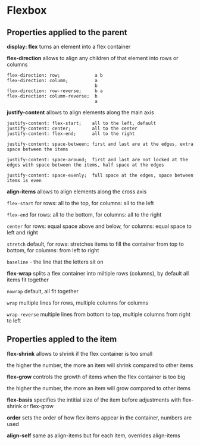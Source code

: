 # Flexbox

## Properties applied to the parent

**display: flex** turns an element into a flex container

**flex-direction** allows to align any children of that element into rows or columns

```
flex-direction: row;             a b
flex-direction: column;          a
                                 b
flex-direction: row-reverse;     b a
flex-direction: column-reverse;  b
                                 a
```

**justify-content** allows to align elements along the main axis

```
justify-content: flex-start;    all to the left, default
justify-content: center;        all to the center
justify-content: flex-end;      all to the right

justify-content: space-between; first and last are at the edges, extra space between the items

justify-content: space-around;  first and last are not locked at the edges with space between the items, half space at the edges

justify-content: space-evenly;  full space at the edges, space between items is even
``` 

**align-items** allows to align elements along the cross axis

`flex-start` for rows: all to the top, for columns: all to the left

`flex-end` for rows: all to the bottom, for columns: all to the right

`center` for rows: equal space above and below, for columns: equal space to left and right

`stretch` default, for rows: stretches items to fill the container from top to bottom, for columns: from left to right

`baseline` - the line that the letters sit on


**flex-wrap** splits a flex container into miltiple rows (columns), by default all items fit together 

`nowrap` default, all fit together

`wrap` multiple lines for rows, multiple columns for columns

`wrap-reverse` multiple lines from bottom to top, multiple columns from right to left


## Properties appled to the item

**flex-shrink** allows to shrink if the flex container is too small

the higher the number, the more an item will shrink compared to other items

**flex-grow** controls the growth of items when the flex container is too big

the higher the number, the more an item will grow compared to other items

**flex-basis** specifies the intitial size of the item before adjustments with flex-shrink or flex-grow

**order** sets the order of how flex items appear in the container, numbers are used

**align-self** same as align-items but for each item, overrides align-items
